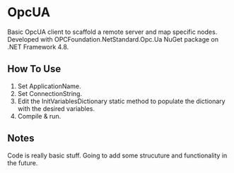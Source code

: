 # OpcUA
Basic OpcUA client to scaffold a remote server and map specific nodes.
Developed with OPCFoundation.NetStandard.Opc.Ua NuGet package on .NET Framework 4.8.

## How To Use
  1. Set ApplicationName.
  2. Set ConnectionString.
  3. Edit the InitVariablesDictionary static method to populate the dictionary with the desired variables.
  4. Compile & run.
  
## Notes
Code is really basic stuff. Going to add some strucuture and functionality in the future.
